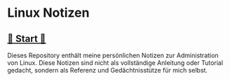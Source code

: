# Linux Notizen

## **[🔗 Start 🐧](Linux_Notizen.md)**

Dieses Repository enthält meine persönlichen Notizen zur Administration von
Linux. Diese Notizen sind nicht als vollständige Anleitung oder Tutorial 
gedacht, sondern als Referenz und Gedächtnisstütze für mich selbst.